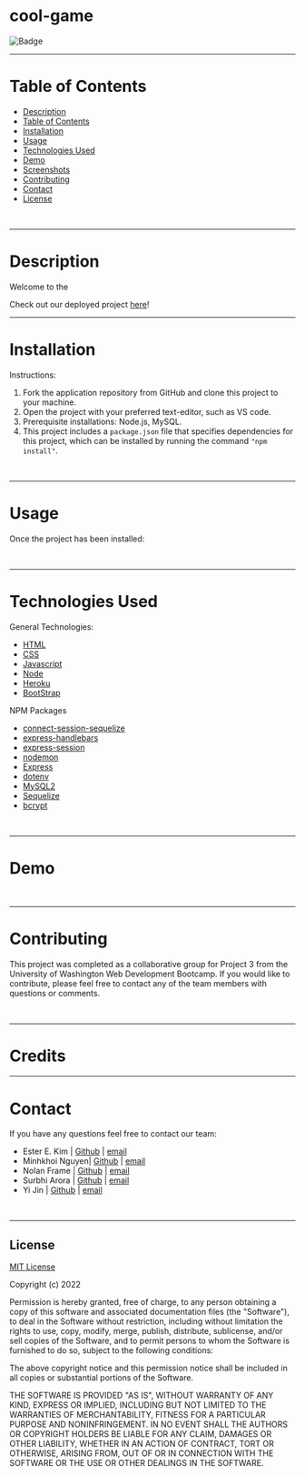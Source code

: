 # cool-game


![Badge](https://img.shields.io/badge/license-MIT-blue)

---


# Table of Contents

  - [Description](#description)
  - [Table of Contents](#table-of-contents)
  - [Installation](#installation)
  - [Usage](#usage)
  - [Technologies Used](#technologies-used)
  - [Demo](#demo)
  - [Screenshots](#screenshots)
  - [Contributing](#contributing)
  - [Contact](#contact)
  - [License](#license)

&nbsp;

---
# Description

Welcome to the 


Check out our deployed project [here](https://herokuapp.com/)! 
&nbsp;

---

# Installation

Instructions: 
1. Fork the application repository from GitHub and clone this project to your machine.
2. Open the project with your preferred text-editor, such as VS code.
3. Prerequisite installations: Node.js, MySQL.
4. This project includes a `package.json` file that specifies dependencies for this project, which can be installed by running the command `"npm install"`.

&nbsp;

---
# Usage

Once the project has been installed:

&nbsp;

---
# Technologies Used

General Technologies: 
- [HTML](https://html.com/)
- [CSS](https://developer.mozilla.org/en-US/docs/Web/CSS)
- [Javascript](https://www.javascript.com/)
- [Node](https://www.npmjs.com/package/node)
- [Heroku](https://www.heroku.com/)
- [BootStrap](https://getuikit.com/)



NPM Packages
- [connect-session-sequelize](https://www.npmjs.com/package/connect-session-sequelize)
- [express-handlebars](https://www.npmjs.com/package/express-handlebars)
- [express-session](https://www.npmjs.com/package/express-session)
- [nodemon](https://www.npmjs.com/package/nodemon) 
- [Express](https://www.npmjs.com/package/express)
- [dotenv](https://www.npmjs.com/package/dotenv)
- [MySQL2](https://www.npmjs.com/package/mysql)
- [Sequelize](https://www.npmjs.com/package/sequelize)
- [bcrypt](https://www.npmjs.com/package/bcrypt)

&nbsp;

---
# Demo


&nbsp;

---
# Contributing

This project was completed as a collaborative group for Project 3 from the University of Washington Web Development Bootcamp. If you would like to contribute, please feel free to contact any of the team members with questions or comments.

&nbsp;

---
# Credits


---
# Contact

If you have any questions feel free to contact our team:
- Ester E. Kim | [Github](https://github.com/kimester) | [email](mailto:kimester1996@gmail.com)
- Minhkhoi Nguyen| [Github](https://github.com/minhkhoinguy) | [email](mailto:minhkhoinguy@gmail.com)
- Nolan Frame | [Github](https://github.com/framenolan) | [email](mailto:frame.nolan@gmail.com)
- Surbhi Arora | [Github](https://github.com/Surbhiarora3) | [email](mailto:arora.surbhi4@gmail.com)
- Yi Jin | [Github](https://github.com/kayjinyi) | [email](mailto:kayjinyi@gmail.com)

&nbsp;

---
## License

[MIT License](./LICENSE) 

Copyright (c) 2022

Permission is hereby granted, free of charge, to any person obtaining a copy
of this software and associated documentation files (the "Software"), to deal
in the Software without restriction, including without limitation the rights
to use, copy, modify, merge, publish, distribute, sublicense, and/or sell
copies of the Software, and to permit persons to whom the Software is
furnished to do so, subject to the following conditions:

The above copyright notice and this permission notice shall be included in all
copies or substantial portions of the Software.

THE SOFTWARE IS PROVIDED "AS IS", WITHOUT WARRANTY OF ANY KIND, EXPRESS OR
IMPLIED, INCLUDING BUT NOT LIMITED TO THE WARRANTIES OF MERCHANTABILITY,
FITNESS FOR A PARTICULAR PURPOSE AND NONINFRINGEMENT. IN NO EVENT SHALL THE
AUTHORS OR COPYRIGHT HOLDERS BE LIABLE FOR ANY CLAIM, DAMAGES OR OTHER
LIABILITY, WHETHER IN AN ACTION OF CONTRACT, TORT OR OTHERWISE, ARISING FROM,
OUT OF OR IN CONNECTION WITH THE SOFTWARE OR THE USE OR OTHER DEALINGS IN THE
SOFTWARE.
